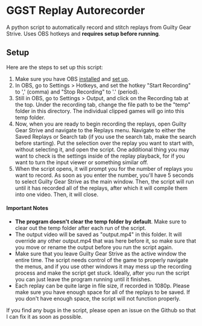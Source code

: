 # GGST Replay Autorecorder

A python script to automatically record and stitch replays from Guilty Gear Strive. Uses OBS hotkeys and **requires setup before running**.

## Setup

Here are the steps to set up this script:
1. Make sure you have OBS [installed](https://obsproject.com/download) and [set up](https://obsproject.com/kb/game-capture-setup-guide).
2. In OBS, go to Settings > Hotkeys, and set the hotkey "Start Recording" to ',' (comma) and "Stop Recording" to '.' (period).
3. Still in OBS, go to Settings > Output, and click on the Recording tab at the top. Under the recording tab, change the file path to be the "temp" folder in this directory.  The individual clipped games will go into this temp folder.
4. Now, when you are ready to begin recording the replays, open Guilty Gear Strive and navigate to the Replays menu. Navigate to either the Saved Replays or Search tab (if you use the search tab, make the search before starting). Put the selection over the replay you want to start with, without selecting it, and open the script. One additional thing you may want to check is the settings inside of the replay playback, for if you want to turn the input viewer or something similar off.
5. When the script opens, it will prompt you for the number of replays you want to record. As soon as you enter the number, you'll have 5 seconds to select Guilty Gear Strive as the main window. Then, the script will run until it has recorded all of the replays, after which it will compile them into one video. Then, it will close.

#### Important Notes
- **The program doesn't clear the temp folder by default**. Make sure to clear out the temp folder after each run of the script. 
- The output video will be saved as "output.mp4" in this folder.  It will override any other output.mp4 that was here before it, so make sure that you move or rename the output before you run the script again.
- Make sure that you leave Guilty Gear Strive as the active window the entire time. The script needs control of the game to properly navigate the menus, and if you use other windows it may mess up the recording process and make the script get stuck. Ideally, after you run the script you can just leave the program running until it finishes.
- Each replay can be quite large in file size, if recorded in 1080p. Please make sure you have enough space for all of the replays to be saved. If you don't have enough space, the script will not function properly.

If you find any bugs in the script, please open an issue on the Github so that I can fix it as soon as possible.